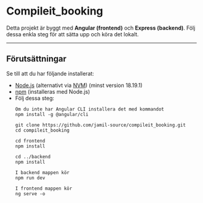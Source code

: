 # Compileit_booking

Detta projekt är byggt med **Angular (frontend)** och **Express (backend)**. Följ dessa enkla steg för att sätta upp och köra det lokalt.

---

## Förutsättningar

Se till att du har följande installerat:
- [Node.js](https://nodejs.org/) (alternativt via [NVM](https://github.com/coreybutler/nvm-windows)) (minst version 18.19.1)
- [npm](https://www.npmjs.com/) (installeras med Node.js)
- Följ dessa steg:
  ```
  Om du inte har Angular CLI installera det med kommandot
  npm install -g @angular/cli

  git clone https://github.com/jamil-source/compileit_booking.git
  cd compileit_booking

  cd frontend
  npm install

  cd ../backend
  npm install

  I backend mappen kör
  npm run dev

  I frontend mappen kör
  ng serve -o

